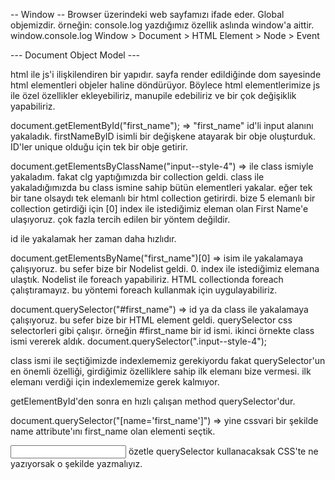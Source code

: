 -- Window --
Browser üzerindeki web sayfamızı ifade eder. Global objemizdir. örneğin: console.log yazdığımız özellik aslında window'a aittir. window.console.log
Window > Document > HTML Element > Node > Event

--- Document Object Model ---

html ile js'i ilişkilendiren bir yapıdır. sayfa render edildiğinde dom sayesinde html elementleri objeler haline döndürüyor. Böylece html elementlerimize js ile özel özellikler ekleyebiliriz, manupile edebiliriz ve bir çok değişiklik yapabiliriz.


document.getElementById("first_name"); => "first_name" id'li input alanını yakaladık. firstNameByID isimli bir değişkene atayarak bir obje oluşturduk. ID'ler unique olduğu için tek bir obje getirir.

document.getElementsByClassName("input--style-4") => ile class ismiyle yakaladım. fakat clg yaptığımızda bir collection geldi. class ile yakaladığımızda bu class ismine sahip bütün elementleri yakalar. eğer tek bir tane olsaydı tek elemanlı bir html collection getirirdi. bize 5 elemanlı bir collection getirdiği için [0] index ile istediğimiz eleman olan First Name'e ulaşıyoruz.
çok fazla tercih edilen bir yöntem değildir.

id ile yakalamak her zaman daha hızlıdır.

document.getElementsByName("first_name")[0] => isim ile yakalamaya çalışıyoruz. bu sefer bize bir Nodelist geldi. 0. index ile istediğimiz elemana ulaştık.
Nodelist ile foreach yapabiliriz. HTML collectionda foreach çalıştıramayız. bu yöntemi foreach kullanmak için uygulayabiliriz. 

document.querySelector("#first_name") => id ya da class ile yakalamaya çalışıyoruz. bu sefer bize bir HTML element geldi. querySelector css selectorleri gibi çalışır. örneğin #first_name bir id ismi. ikinci örnekte class ismi vererek aldık. document.querySelector(".input--style-4");

class ismi ile seçtiğimizde indexlememiz gerekiyordu fakat querySelector'un en önemli özelliği, girdiğimiz özelliklere sahip ilk elemanı bize vermesi. ilk elemanı verdiği için indexlememize gerek kalmıyor.

getElementById'den sonra en hızlı çalışan method querySelector'dur.

document.querySelector("[name='first_name']") => yine cssvari bir şekilde name attribute'ını first_name olan elementi seçtik. 

<input id="first_name" class="input--style-4" type="text" name="first_name"> 
özetle querySelector kullanacaksak CSS'te ne yazıyorsak o şekilde yazmalıyız.


